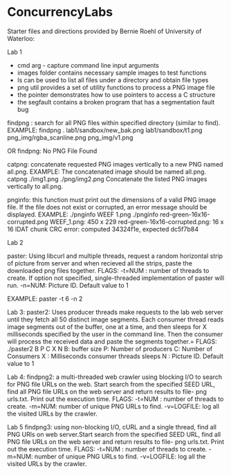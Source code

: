 # ConcurrencyLabs

Starter files and directions provided by Bernie Roehl of University of Waterloo:

Lab 1

- cmd arg - capture command line input arguments
- images folder contains necessary sample images to test functions
- ls can be used to list all files under a directory and obtain file types
- png util provides a set of utility functions to process a PNG image file
- the pointer demonstrates how to use pointers to access a C structure
- the segfault contains a broken program that has a segmentation fault bug

findpng : search for all PNG files within specified directory (similar to find).
EXAMPLE:
findpng .
lab1/sandbox/new_bak.png
lab1/sandbox/t1.png
png_img/rgba_scanline.png
png_img/v1.png

OR
findpng: No PNG File Found

catpng: concatenate requested PNG images vertically to a new PNG named all.png.
EXAMPLE:
The concatenated image should be named all.png.
catpng ./img1.png ./png/img2.png
Concatenate the listed PNG images vertically to all.png.

pnginfo: this function must print out the dimensions of a valid PNG image file. If the file does not exist or corrupted, an error message should be displayed.
EXAMPLE:
./pnginfo WEEF 1.png                             ./pnginfo red-green-16x16-corrupted.png
WEEF_1.png: 450 x 229                             red-green-16x16-corrupted.png: 16 x 16
                                                  IDAT chunk CRC error: computed 34324f1e, expected dc5f7b84
                                                  
 Lab 2

paster: Using libcurl and multiple threads, request a random horizontal strip of picture from server and when recieved all the strips, paste the downloaded png files together.
FLAGS:
-t=NUM : number of threads to create. If option not specified, single-threaded implementation of paster will run.
-n=NUM: Picture ID. Default value to 1

EXAMPLE:
paster -t 6 -n 2


Lab 3:
paster2: Uses producer threads make requests to the lab web server until they fetch all 50 distinct image segments. Each consumer thread reads image segments out of the buffer, one at a time, and then sleeps for X milliseconds specified by the user in the command line. Then the consumer will process the received data and paste the segments together.=
FLAGS:
./paster2 B P C X N
 B: buffer size
 P: Number of producers
 C: Number of Consumers
 X : Milliseconds consumer threads sleeps
 N : Picture ID. Default value to 1
 
 
Lab 4:
findpng2:  a multi-threaded web crawler using blocking I/O to search for PNG file URLs on the web. Start search from the specified SEED URL, find all PNG file URLs on the web server and return  results to file- png urls.txt. Print out the execution time. 
 FLAGS:
-t=NUM : number of threads to create.
-m=NUM: number of unique PNG URLs to find.
-v=LOGFILE: log all the visited URLs by the crawler.


Lab 5
findpng3: using non-blocking I/O, cURL and a single thread, find all PNG URls on web server.Start search from the specified SEED URL, find all PNG file URLs on the web server and return  results to file- png urls.txt. Print out the execution time. 
 FLAGS:
-t=NUM : number of threads to create.
-m=NUM: number of unique PNG URLs to find.
-v=LOGFILE: log all the visited URLs by the crawler.



 





